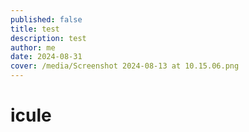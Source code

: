 ```yaml
---
published: false
title: test
description: test
author: me
date: 2024-08-31
cover: /media/Screenshot 2024-08-13 at 10.15.06.png
---
```

# icule